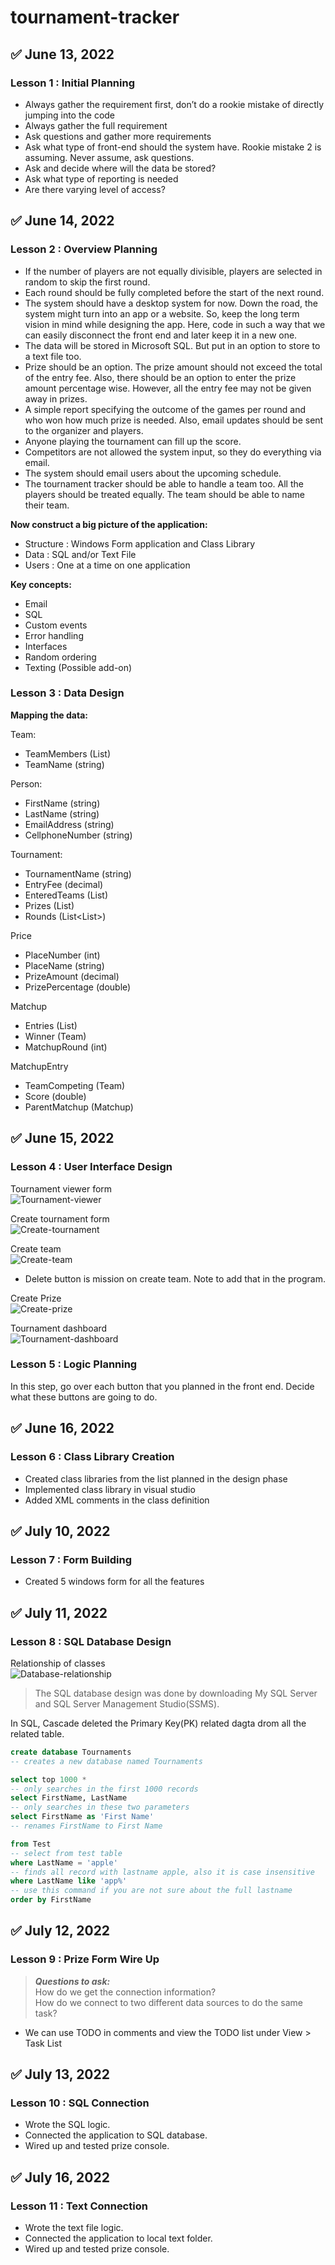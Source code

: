 # tournament-tracker

## :white_check_mark: June 13, 2022

### Lesson 1 : Initial Planning

- Always gather the requirement first, don’t do a rookie mistake of directly jumping into the code
- Always gather the full requirement
- Ask questions and gather more requirements
- Ask what type of front-end should the system have. Rookie mistake 2 is assuming. Never assume, 
ask questions.
- Ask and decide where will the data be stored?
- Ask what type of reporting is needed
- Are there varying level of access?



## :white_check_mark: June 14, 2022

### Lesson 2 : Overview Planning

- If the number of players are not equally divisible, players are selected in random to skip the 
first round.
-  Each round should be fully completed before the start of the next round.
- The system should have a desktop system for now. Down the road, the system might turn into an app 
or a website. So, keep the long term vision in mind while designing the app. Here, code in such a 
way that we can easily disconnect the front end and later keep it in a new one. 
- The data will be stored in Microsoft SQL. But put in an option to store to a text file too.
- Prize should be an option. The prize amount should not exceed the total of the entry fee. Also, 
there should be an option to enter the prize amount percentage wise. However, all the entry fee may 
not be given away in prizes.
- A simple report specifying the outcome of the games per round and who won how much prize is 
needed. Also, email updates should be sent to the organizer and players.
- Anyone playing the tournament can fill up the score.
- Competitors are not allowed the system input, so they do everything via email.
- The system should email users about the upcoming schedule.
- The tournament tracker should be able to handle a team too. All the players should be treated 
equally. The team should be able to name their team.

**Now construct a big picture of the application:**
- Structure : Windows Form application and Class Library
- Data : SQL and/or Text File
- Users : One at a time on one application

**Key concepts:**
- Email
- SQL
- Custom events
- Error handling
- Interfaces
- Random ordering
- Texting (Possible add-on)



### Lesson 3 : Data Design

**Mapping the data:**

Team:
- TeamMembers (List<Person>)
- TeamName (string)

Person:
- FirstName (string)
- LastName (string)
- EmailAddress (string)
- CellphoneNumber (string)

Tournament:
- TournamentName (string)
- EntryFee (decimal)
- EnteredTeams (List<Team>)
- Prizes (List<Prize>)
- Rounds (List<List<Matchup>>)

Price
- PlaceNumber (int)
- PlaceName (string)
- PrizeAmount (decimal)
- PrizePercentage (double)

Matchup
- Entries (List<MatchupEntry>)
- Winner (Team)
- MatchupRound (int)

MatchupEntry
- TeamCompeting (Team)
- Score (double)
- ParentMatchup (Matchup)


## :white_check_mark: June 15, 2022

### Lesson 4 : User Interface Design

Tournament viewer form\
![Tournament-viewer](images/tournament-viewer.png)

Create tournament form\
![Create-tournament](images/tournament-create.png)

Create team\
![Create-team](images/create-team.png)
- Delete button is mission on create team. Note to add that in the program.

Create Prize\
![Create-prize](images/create-prize.png)

Tournament dashboard\
![Tournament-dashboard](images/tournament-dashboard.png)

### Lesson 5 : Logic Planning

In this step, go over each button that you planned in the front end. Decide what these buttons are 
going to do.


## :white_check_mark: June 16, 2022

### Lesson 6 : Class Library Creation
 
- Created class libraries from the list planned in the design phase
- Implemented class library in visual studio
- Added XML comments in the class definition


## :white_check_mark: July 10, 2022

### Lesson 7 : Form Building

- Created 5 windows form for all the features


## :white_check_mark: July 11, 2022

### Lesson 8 : SQL Database Design
 
Relationship of classes\
![Database-relationship](images/database-relationship.png)

> The SQL database design was done by downloading My SQL Server and SQL Server Management Studio(SSMS).

In SQL, Cascade deleted the Primary Key(PK) related dagta drom all the related table.

```sql
create database Tournaments
-- creates a new database named Tournaments

select top 1000 *
-- only searches in the first 1000 records
select FirstName, LastName
-- only searches in these two parameters
select FirstName as 'First Name'
-- renames FirstName to First Name

from Test
-- select from test table
where LastName = 'apple'
-- finds all record with lastname apple, also it is case insensitive
where LastName like 'app%'
-- use this command if you are not sure about the full lastname
order by FirstName
```


## :white_check_mark: July 12, 2022

### Lesson 9 : Prize Form Wire Up
>***Questions to ask:***\
> How do we get the connection information?\
> How do we connect to two different data sources to do the same task? 

* We can use TODO in comments and view the TODO list under View > Task List


## :white_check_mark: July 13, 2022

### Lesson 10 : SQL Connection
- Wrote the SQL logic.
- Connected the application to SQL database.
- Wired up and tested prize console.

## :white_check_mark: July 16, 2022

### Lesson 11 : Text Connection
- Wrote the text file logic.
- Connected the application to local text folder.
- Wired up and tested prize console.



